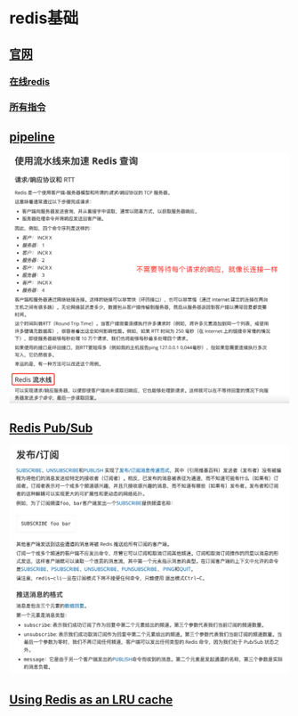 # redis基础
## [官网](https://redis.io/)  
### [在线redis](https://try.redis.io/)  
### [所有指令](https://redis.io/commands)  

## [pipeline](https://redis.io/topics/pipelining)  

![redis-pipeline.png](../../../res/redis-pipeline.png)

## [Redis Pub/Sub](https://redis.io/topics/pubsub)  
![redis-push-sub.png](../../../res/redis-push-sub.png)  

## [Using Redis as an LRU cache](https://redis.io/topics/lru-cache)  




